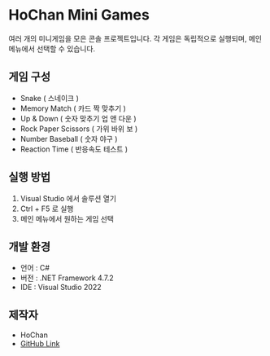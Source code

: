 # HoChan Mini Games

여러 개의 미니게임을 모은 콘솔 프로젝트입니다.
각 게임은 독립적으로 실행되며, 메인 메뉴에서 선택할 수 있습니다.

## 게임 구성
- Snake ( 스네이크 )
- Memory Match ( 카드 짝 맞추기 )
- Up & Down ( 숫자 맞추기 업 앤 다운 )
- Rock Paper Scissors ( 가위 바위 보 )
- Number Baseball ( 숫자 야구 )
- Reaction Time ( 반응속도 테스트 )

## 실행 방법
1. Visual Studio 에서 솔루션 열기
2. Ctrl + F5 로 실행
3. 메인 메뉴에서 원하는 게임 선택

## 개발 환경
- 언어 : C#
- 버전 : .NET Framework 4.7.2
- IDE : Visual Studio 2022

## 제작자
- HoChan
- [GitHub Link](https://github.com/HoChanMiniGames)